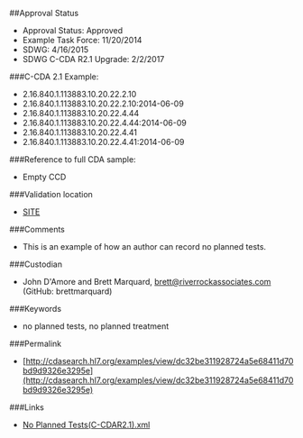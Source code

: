 ##Approval Status 

* Approval Status: Approved
* Example Task Force: 11/20/2014
* SDWG: 4/16/2015
* SDWG C-CDA R2.1 Upgrade: 2/2/2017

###C-CDA 2.1 Example:
* 2.16.840.1.113883.10.20.22.2.10
* 2.16.840.1.113883.10.20.22.2.10:2014-06-09
* 2.16.840.1.113883.10.20.22.4.44
* 2.16.840.1.113883.10.20.22.4.44:2014-06-09
* 2.16.840.1.113883.10.20.22.4.41
* 2.16.840.1.113883.10.20.22.4.41:2014-06-09

###Reference to full CDA sample:
* Empty CCD

###Validation location

* [SITE](https://sitenv.org/sandbox-ccda/ccda-validator)

###Comments

* This is an example of how an author can record no planned tests.

###Custodian

* John D'Amore and Brett Marquard, brett@riverrockassociates.com (GitHub: brettmarquard)

###Keywords

* no planned tests, no planned treatment


###Permalink

* [http://cdasearch.hl7.org/examples/view/dc32be311928724a5e68411d70bd9d9326e3295e](http://cdasearch.hl7.org/examples/view/dc32be311928724a5e68411d70bd9d9326e3295e)

###Links

* [No Planned Tests(C-CDAR2.1).xml](https://github.com/HL7/C-CDA-Examples/tree/master/Plan%20of%20Treatment/No%20Planned%20Tests/No%20Planned%20Tests%28C-CDAR2.1%29.xml)
